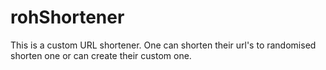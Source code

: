 # rohShortener

This is a custom URL shortener. One can shorten their url's to randomised shorten one or can create their custom one.
